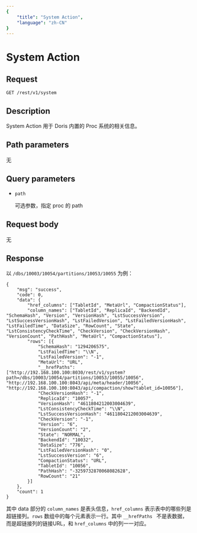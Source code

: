 ```yaml
---
{
    "title": "System Action",
    "language": "zh-CN"
}
---
```


<!-- 
Licensed to the Apache Software Foundation (ASF) under one
or more contributor license agreements.  See the NOTICE file
distributed with this work for additional information
regarding copyright ownership.  The ASF licenses this file
to you under the Apache License, Version 2.0 (the
"License"); you may not use this file except in compliance
with the License.  You may obtain a copy of the License at

  http://www.apache.org/licenses/LICENSE-2.0

Unless required by applicable law or agreed to in writing,
software distributed under the License is distributed on an
"AS IS" BASIS, WITHOUT WARRANTIES OR CONDITIONS OF ANY
KIND, either express or implied.  See the License for the
specific language governing permissions and limitations
under the License.
-->

# System Action

## Request

```
GET /rest/v1/system
```

## Description

System Action 用于 Doris 内置的 Proc 系统的相关信息。
    
## Path parameters

无

## Query parameters

* `path`

    可选参数，指定 proc 的 path

## Request body

无

## Response
    
以 `/dbs/10003/10054/partitions/10053/10055` 为例：
    
```
{
	"msg": "success",
	"code": 0,
	"data": {
		"href_columns": ["TabletId", "MetaUrl", "CompactionStatus"],
		"column_names": ["TabletId", "ReplicaId", "BackendId", "SchemaHash", "Version", "VersionHash", "LstSuccessVersion", "LstSuccessVersionHash", "LstFailedVersion", "LstFailedVersionHash", "LstFailedTime", "DataSize", "RowCount", "State", "LstConsistencyCheckTime", "CheckVersion", "CheckVersionHash", "VersionCount", "PathHash", "MetaUrl", "CompactionStatus"],
		"rows": [{
			"SchemaHash": "1294206575",
			"LstFailedTime": "\\N",
			"LstFailedVersion": "-1",
			"MetaUrl": "URL",
			"__hrefPaths": ["http://192.168.100.100:8030/rest/v1/system?path=/dbs/10003/10054/partitions/10053/10055/10056", "http://192.168.100.100:8043/api/meta/header/10056", "http://192.168.100.100:8043/api/compaction/show?tablet_id=10056"],
			"CheckVersionHash": "-1",
			"ReplicaId": "10057",
			"VersionHash": "4611804212003004639",
			"LstConsistencyCheckTime": "\\N",
			"LstSuccessVersionHash": "4611804212003004639",
			"CheckVersion": "-1",
			"Version": "6",
			"VersionCount": "2",
			"State": "NORMAL",
			"BackendId": "10032",
			"DataSize": "776",
			"LstFailedVersionHash": "0",
			"LstSuccessVersion": "6",
			"CompactionStatus": "URL",
			"TabletId": "10056",
			"PathHash": "-3259732870068082628",
			"RowCount": "21"
		}]
	},
	"count": 1
}
```
    
其中 data 部分的 `column_names` 是表头信息，`href_columns` 表示表中的哪些列是超链接列。`rows` 数组中的每个元素表示一行。其中 `__hrefPaths ` 不是表数据，而是超链接列的链接URL，和 `href_columns` 中的列一一对应。
